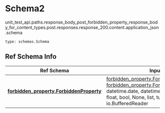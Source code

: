 # Schema2
unit_test_api.paths.response_body_post_forbidden_property_response_body_for_content_types.post.responses.response_200.content.application_json.schema
```
type: schemas.Schema
```

## Ref Schema Info
Ref Schema | Input Type | Output Type
---------- | ---------- | -----------
[**forbidden_property.ForbiddenProperty**](../../../../../../../../components/schema/forbidden_property.md) | [forbidden_property.ForbiddenPropertyDictInput](../../../../../../../../components/schema/forbidden_property.md#forbiddenpropertydictinput), [forbidden_property.ForbiddenPropertyDict](../../../../../../../../components/schema/forbidden_property.md#forbiddenpropertydict), str, datetime.date, datetime.datetime, uuid.UUID, int, float, bool, None, list, tuple, bytes, io.FileIO, io.BufferedReader | [forbidden_property.ForbiddenPropertyDict](../../../../../../../../components/schema/forbidden_property.md#forbiddenpropertydict), str, float, int, bool, None, tuple, bytes, io.FileIO
